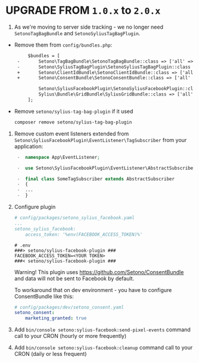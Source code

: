# UPGRADE FROM `1.0.x` to `2.0.x`

1. As we're moving to server side tracking - we no longer need `SetonoTagBagBundle` 
   and `SetonoSyliusTagBagPlugin`. 
   
- Remove them from `config/bundles.php`:

    ```diff
         $bundles = [
     -       Setono\TagBagBundle\SetonoTagBagBundle::class => ['all' => true],
     -       Setono\SyliusTagBagPlugin\SetonoSyliusTagBagPlugin::class => ['all' => true],
     +       Setono\ClientIdBundle\SetonoClientIdBundle::class => ['all' => true],
     +       Setono\ConsentBundle\SetonoConsentBundle::class => ['all' => true],

             Setono\SyliusFacebookPlugin\SetonoSyliusFacebookPlugin::class => ['all' => true],
             Sylius\Bundle\GridBundle\SyliusGridBundle::class => ['all' => true],
         ];
    ```
   
- Remove `setono/sylius-tag-bag-plugin` if it used
    
    ```bash
    composer remove setono/sylius-tag-bag-plugin
    ```

1. Remove custom event listeners extended from `Setono\SyliusFacebookPlugin\EventListener\TagSubscriber`
   from your application:

    ```php
     -  namespace App\EventListener;
   
     -  use Setono\SyliusFacebookPlugin\EventListener\AbstractSubscriber;
    
     -  final class SomeTagSubscriber extends AbstractSubscriber
     -  {
     -  ...
     -  }
    ```
1. Configure plugin

    ```yaml
    # config/packages/setono_sylius_facebook.yaml
    ...
    setono_sylius_facebook:
        access_token: '%env(FACEBOOK_ACCESS_TOKEN)%'
    ```
    
    ```dotenv
    # .env
    ###> setono/sylius-facebook-plugin ###
    FACEBOOK_ACCESS_TOKEN=<YOUR TOKEN>
    ###< setono/sylius-facebook-plugin ###
    ```

    Warning! This plugin uses
    https://github.com/Setono/ConsentBundle
    and data will not be sent to Facebook by default.
   
    To workaround that on dev environment - you have to configure ConsentBundle like this:

    ```yaml
    # config/packages/dev/setono_consent.yaml
    setono_consent:
        marketing_granted: true
    ```

1. Add `bin/console setono:sylius-facebook:send-pixel-events`
   command call to your CRON (hourly or more frequently)

1. Add `bin/console setono:sylius-facebook:cleanup`
   command call to your CRON (daily or less frequent)
